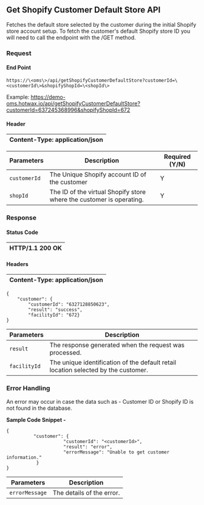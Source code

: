 ## **Get Shopify Customer Default Store API**

Fetches the default store selected by the customer during the initial Shopify store account setup. To fetch the customer's default Shopify store ID you will need to call the endpoint with the /GET method.

### **Request**

#### End Point

`https://\<oms\>/api/getShopifyCustomerDefaultStore?customerId=\<customerId\>&shopifyShopId=\<shopId\>`

Example: https://demo-oms.hotwax.io/api/getShopifyCustomerDefaultStore?customerId=637245368996&shopifyShopId=672

#### Header

| Content-Type:​ application/json |
| --- |

| **Parameters** | **Description** | **Required (Y/N)** |
| --- | --- | --- |
| `customerId` | The Unique Shopify account ID of the customer | Y |
| `shopId` | The ID of the virtual Shopify store where the customer is operating. | Y |

###


###


### **Response**

#### Status Code

| HTTP/1.1 200 OK |
| --- |

#### Headers

| **Content-Type: application/json** |
| --- |

```
{
    "customer": {
        "customerId": "6327128850623",
        "result": "success",
        "facilityId": "672}
}
```

| **Parameters** | **Description** |
| --- | --- |
| `result` | The response generated when the request was processed. |
| `facilityId` | The unique identification of the default retail location selected by the customer. |

###


###


### **Error Handling**

An error may occur in case the data such as - Customer ID or Shopify ID is not found in the database.

**Sample Code Snippet -**

```
{
          "customer": {
                     "customerId": "<customerId>",
                     "result": "error",
                     "errorMessage": "Unable to get customer information."
           }
}
```

| **Parameters** | **Description** |
| --- | --- |
| `errorMessage` | The details of the error. |
